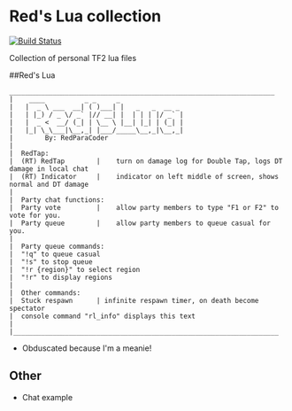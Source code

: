 # Red's Lua collection

[![Build Status](https://travis-ci.org/joemccann/dillinger.svg?branch=master)](https://github.com/RedParaCoder/TF2Lua)

Collection of personal TF2 lua files

##Red's Lua
```
___________________________________________________________________
|    ____          _ _     _                
|   |  _ \ ___  __| ( )___| |   _   _  __ _ 
|   | |_) / _ \/ _` |// __| |  | | | |/ _` |
|   |  _ <  __/ (_| | \__ \ |__| |_| | (_| |
|   |_| \_\___|\__,_| |___/_____\__,_|\__,_|
|        By: RedParaCoder
|
|  RedTap:
|  (RT) RedTap        |    turn on damage log for Double Tap, logs DT damage in local chat
|  (RT) Indicator     |    indicator on left middle of screen, shows normal and DT damage
|
|  Party chat functions:
|  Party vote         |    allow party members to type "F1 or F2" to vote for you.
|  Party queue        |    allow party members to queue casual for you.
|  
|  Party queue commands:
|  "!q" to queue casual
|  "!s" to stop queue
|  "!r {region}" to select region
|  "!r" to display regions
|
|  Other commands:
|  Stuck respawn      | infinite respawn timer, on death become spectator
|  console command "rl_info" displays this text
|
|___________________________________________________________________
```

- Obduscated because I'm a meanie!

## Other
- Chat example
